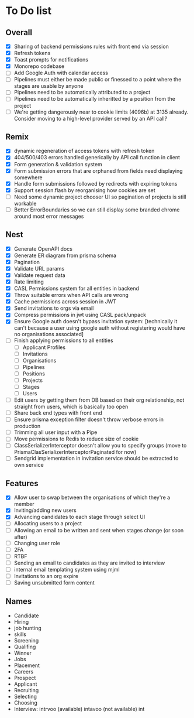 # To Do list

## Overall

- [x] Sharing of backend permissions rules with front end via session
- [x] Refresh tokens
- [x] Toast prompts for notifications
- [x] Monorepo codebase
- [ ] Add Google Auth with calendar access
- [ ] Pipelines must either be made public or finessed to a point where the stages are usable by anyone
- [ ] Pipelines need to be automatically attributed to a project
- [ ] Pipelines need to be automatically inheritted by a position from the project
- [ ] We're getting dangerously near to cookie limits (4096b) at 3135 already. Consider moving to a high-level provider served by an API call?

## Remix

- [x] dynamic regeneration of access tokens with refresh token
- [x] 404/500/403 errors handled generically by API call function in client
- [x] Form generation & validation system
- [x] Form submission errors that are orphaned from fields need displaying somewhere
- [x] Handle form submissions followed by redirects with expiring tokens
- [x] Support session.flash by reorganising how cookies are set
- [ ] Need some dynamic project chooser UI so pagination of projects is still workable
- [ ] Better ErrorBoundaries so we can still display some branded chrome around most error messages

## Nest

- [x] Generate OpenAPI docs
- [x] Generate ER diagram from prisma schema
- [x] Pagination
- [x] Validate URL params
- [x] Validate request data
- [x] Rate limiting
- [x] CASL Permissions system for all entities in backend
- [x] Throw suitable errors when API calls are wrong
- [x] Cache permissions across session in JWT
- [x] Send invitations to orgs via email
- [x] Compress permissions in jwt using CASL pack/unpack
- [x] Ensure Google auth doesn't bypass invitation system: [technically it can't because a user using google auth without registering would have no organisations associated]
- [ ] Finish applying permissions to all entities
  - [ ] Applicant Profiles
  - [ ] Invitations
  - [ ] Organisations
  - [ ] Pipelines
  - [ ] Positions
  - [ ] Projects
  - [ ] Stages
  - [ ] Users
- [ ] Edit users by getting them from DB based on their org relationship, not straight from users, which is basically too open
- [ ] Share back end types with front end
- [ ] Ensure prisma exception filter doesn't throw verbose errors in production
- [ ] Trimming all user input with a Pipe
- [ ] Move permissions to Redis to reduce size of cookie
- [ ] ClassSerializerInterceptor doesn't allow you to specify groups (move to PrismaClasSerializerInterceptorPaginated for now)
- [ ] Sendgrid implementation in invitation service should be extracted to own service

## Features

- [x] Allow user to swap between the organisations of which they're a member
- [x] Inviting/adding new users
- [x] Advancing candidates to each stage through select UI
- [ ] Allocating users to a project
- [ ] Allowing an email to be written and sent when stages change (or soon after)
- [ ] Changing user role
- [ ] 2FA
- [ ] RTBF
- [ ] Sending an email to candidates as they are invited to interview
- [ ] internal email templating system using mjml
- [ ] Invitations to an org expire
- [ ] Saving unsubmitted form content

## Names

- Candidate
- Hiring
- job hunting
- skills
- Screening
- Qualifing
- Winner
- Jobs
- Placement
- Careers
- Prospect
- Applicant
- Recruiting
- Selecting
- Choosing
- Interview: intrvoo (available) intavoo (not available) int
